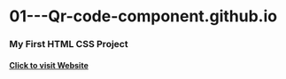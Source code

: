 # 01---Qr-code-component.github.io

### My First HTML CSS Project

#### [Click  to visit Website](https://brruto.github.io/01---qr-code-component.github.io/)
